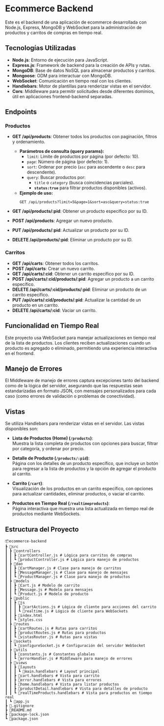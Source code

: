 # Ecommerce Backend

Este es el backend de una aplicación de ecommerce desarrollada con Node.js, Express, MongoDB y WebSocket para la administración de productos y carritos de compras en tiempo real.

## Tecnologías Utilizadas

- **Node.js**: Entorno de ejecución para JavaScript.
- **Express.js**: Framework de backend para la creación de APIs y rutas.
- **MongoDB**: Base de datos NoSQL para almacenar productos y carritos.
- **Mongoose**: ODM para interactuar con MongoDB.
- **WebSocket**: Comunicación en tiempo real con los clientes.
- **Handlebars**: Motor de plantillas para renderizar vistas en el servidor.
- **Cors**: Middleware para permitir solicitudes desde diferentes dominios, útil en aplicaciones frontend-backend separadas.

## Endpoints

### Productos

- **GET /api/products**: Obtener todos los productos con paginación, filtros y ordenamiento.

  - **Parámetros de consulta (query params):**
    - `limit`: Límite de productos por página (por defecto: 10).
    - `page`: Número de página (por defecto: 1).
    - `sort`: Ordenar por precio (`asc` para ascendente o `desc` para descendente).
    - `query`: Buscar productos por:
      - `title` o `category` (busca coincidencias parciales).
      - **`status:true`** para filtrar productos disponibles (activos).
  - **Ejemplo de uso:**
    ```
    GET /api/products?limit=5&page=1&sort=asc&query=status:true
    ```

- **GET /api/products/:pid**: Obtener un producto específico por su ID.
- **POST /api/products**: Agregar un nuevo producto.
- **PUT /api/products/:pid**: Actualizar un producto por su ID.
- **DELETE /api/products/:pid**: Eliminar un producto por su ID.

### Carritos

- **GET /api/carts**: Obtener todos los carritos.
- **POST /api/carts**: Crear un nuevo carrito.
- **GET /api/carts/:cid**: Obtener un carrito específico por su ID.
- **POST /api/carts/:cid/products/:pid**: Agregar un producto a un carrito específico.
- **DELETE /api/carts/:cid/products/:pid**: Eliminar un producto de un carrito específico.
- **PUT /api/carts/:cid/products/:pid**: Actualizar la cantidad de un producto en un carrito.
- **DELETE /api/carts/:cid**: Vaciar un carrito.

## Funcionalidad en Tiempo Real

Este proyecto usa WebSocket para manejar actualizaciones en tiempo real de la lista de productos. Los clientes reciben actualizaciones cuando un producto es agregado o eliminado, permitiendo una experiencia interactiva en el frontend.

## Manejo de Errores

El Middleware de manejo de errores captura excepciones tanto del backend como de la lógica del servidor, asegurando que las respuestas sean estandarizadas en formato JSON, con mensajes personalizados para cada caso (como errores de validación o problemas de conectividad).

## Vistas

Se utiliza Handlebars para renderizar vistas en el servidor. Las vistas disponibles son:

- **Lista de Productos (Home) (`/products`)**:  
  Muestra la lista completa de productos con opciones para buscar, filtrar por categoría, y ordenar por precio.

- **Detalle de Producto (`/products/:pid`)**:  
  Página con los detalles de un producto específico, que incluye un botón para regresar a la lista de productos y la opción de agregar el producto al carrito.

- **Carrito (`/cart`)**:  
  Visualización de los productos en un carrito específico, con opciones para actualizar cantidades, eliminar productos, o vaciar el carrito.

- **Productos en Tiempo Real (`/realtimeproducts`)**:  
  Página interactiva que muestra una lista actualizada en tiempo real de productos mediante WebSockets.

## Estructura del Proyecto

```plaintext
📦ecommerce-backend
┣ 📂src
┃ ┣ 📂controllers
┃ ┃ ┣ 📜cartController.js # Lógica para carritos de compras
┃ ┃ ┗ 📜productController.js # Lógica para manejo de productos
┃ ┣ 📂dao
┃ ┃ ┣ 📜CartManager.js # Clase para manejo de carritos
┃ ┃ ┣ 📜MessageManager.js # Clase para manejo de mensajes
┃ ┃ ┗ 📜ProductManager.js # Clase para manejo de productos
┃ ┣ 📂models
┃ ┃ ┣ 📜Cart.js # Modelo de carrito
┃ ┃ ┣ 📜Message.js # Modelo para mensajes
┃ ┃ ┗ 📜Product.js # Modelo de producto
┃ ┣ 📂public
┃ ┃ ┣ 📂js
┃ ┃ ┃ ┣ 📜cartActions.js # Lógica de cliente para acciones del carrito
┃ ┃ ┃ ┗ 📜realtime.js # Lógica de cliente para WebSockets
┃ ┃ ┣ 📜index.html
┃ ┃ ┗ 📜styles.css
┃ ┣ 📂routes
┃ ┃ ┣ 📜cartRoutes.js # Rutas para carritos
┃ ┃ ┣ 📜productRoutes.js # Rutas para productos
┃ ┃ ┗ 📜vistasRouter.js # Rutas para vistas
┃ ┣ 📂sockets
┃ ┃ ┗ 📜configureSocket.js # Configuración del servidor WebSocket
┃ ┣ 📂utils
┃ ┃ ┣ 📜constants.js # Constantes globales
┃ ┃ ┗ 📜errorHandler.js # Middleware para manejo de errores
┃ ┣ 📂views
┃ ┃ ┣ 📂layouts
┃ ┃ ┃ ┗ 📜main.handlebars # Layout principal
┃ ┃ ┣ 📜cart.handlebars # Vista para carrito
┃ ┃ ┣ 📜error.handlebars # Vista para errores
┃ ┃ ┣ 📜home.handlebars # Vista para listar productos
┃ ┃ ┣ 📜productDetail.handlebars # Vista para detalles de producto
┃ ┃ ┗ 📜realTimeProducts.handlebars # Vista para productos en tiempo real
┃ ┗ 📜app.js
┣ 📜.gitignore
┣ 📜README.md
┣ 📜package-lock.json
┗ 📜package.json
```
